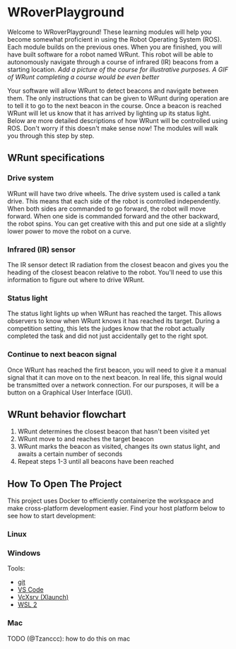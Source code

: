 # WRoverPlayground

Welcome to WRoverPlayground! These learning modules will help you become somewhat proficient in using the Robot Operating System (ROS). Each module builds on the previous ones. When you are finished, you will have built software for a robot named WRunt. This robot will be able to autonomously navigate through a course of infrared (IR) beacons from a starting location. *Add a picture of the course for illustrative purposes. A GIF of WRunt completing a course would be even better*

Your software will allow WRunt to detect beacons and navigate between them. The only instructions that can be given to WRunt during operation are to tell it to go to the next beacon in the course. Once a beacon is reached WRunt will let us know that it has arrived by lighting up its status light. Below are more detailed descriptions of how WRunt will be controlled using ROS. Don't worry if this doesn't make sense now! The modules will walk you through this step by step.

## WRunt specifications

### Drive system

WRunt will have two drive wheels. The drive system used is called a tank drive. This means that each side of the robot is controlled independently. When both sides are commanded to go forward, the robot will move forward. When one side is commanded forward and the other backward, the robot spins. You can get creative with this and put one side at a slightly lower power to move the robot on a curve.

### Infrared (IR) sensor

The IR sensor detect IR radiation from the closest beacon and gives you the heading of the closest beacon relative to the robot. You'll need to use this information to figure out where to drive WRunt.

### Status light

The status light lights up when WRunt has reached the target. This allows observers to know when WRunt knows it has reached its target. During a competition setting, this lets the judges know that the robot actually completed the task and did not just accidentally get to the right spot.

### Continue to next beacon signal

Once WRunt has reached the first beacon, you will need to give it a manual signal that it can move on to the next beacon. In real life, this signal would be transmitted over a network connection. For our pursposes, it will be a button on a Graphical User Interface (GUI).

## WRunt behavior flowchart

1. WRunt determines the closest beacon that hasn't been visited yet
2. WRunt move to and reaches the target beacon
3. WRunt marks the beacon as visited, changes its own status light, and awaits a certain number of seconds
4. Repeat steps 1-3 until all beacons have been reached

## How To Open The Project

This project uses Docker to efficiently containerize the workspace and make cross-platform development easier.  Find your host platform below to see how to start development:

### Linux

### Windows

Tools:

* [git](https://git-scm.com/)
* [VS Code](https://code.visualstudio.com/)
* [VcXsrv (Xlaunch)](https://sourceforge.net/projects/vcxsrv/)
* [WSL 2](https://www.omgubuntu.co.uk/how-to-install-wsl2-on-windows-10)

### Mac

TODO (@Tzanccc): how to do this on mac
